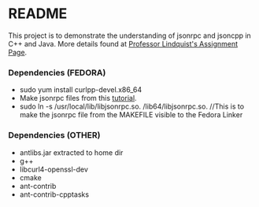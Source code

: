 # README #

This project is to demonstrate the understanding of jsonrpc and jsoncpp in C++ and Java. More details found at [Professor Lindquist's Assignment Page](http://pooh.poly.asu.edu/Cst420/Assigns/Assign4/assign4.html).


### Dependencies (FEDORA) ###
* sudo yum install curlpp-devel.x86_64
* Make jsonrpc files from this [tutorial](http://pooh.poly.asu.edu/Cst420/Resources/setupJsonJavaNJsonRPCcpp.html).
* sudo ln -s /usr/local/lib/libjsonrpc.so. /lib64/libjsonrpc.so.      //This is to make the jsonrpc file from the MAKEFILE visible to the Fedora Linker

### Dependencies (OTHER) ###
* antlibs.jar extracted to home dir
* g++
* libcurl4-openssl-dev
* cmake
* ant-contrib
* ant-contrib-cpptasks